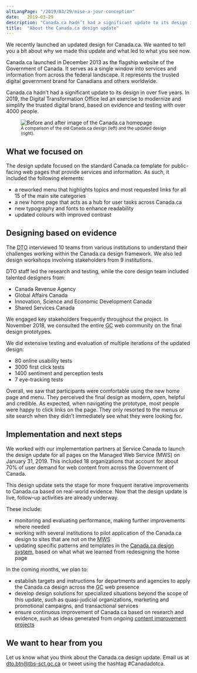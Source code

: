 ```yaml
---
altLangPage: "/2019/03/29/mise-a-jour-conception"
date:   2019-03-29
description: "Canada.ca hadn’t had a significant update to its design in over five years. In 2019, the Digital Transformation Office led an exercise to modernize and simplify the trusted digital brand, based on evidence and testing with over 4000 people."
title:  "About the Canada.ca design update"
---
```


We recently launched an updated design for Canada.ca. We wanted to tell you a bit about why we made this update and what led to what you see now.

Canada.ca launched in December 2013 as the flagship website of the Government of Canada. It serves as a single window into services and information from across the federal landscape. It represents the trusted digital government brand for Canadians and others worldwide.

Canada.ca hadn’t had a significant update to its design in over five years. In 2019, the Digital Transformation Office led an exercise to modernize and simplify the trusted digital brand, based on evidence and testing with over 4000 people.

<figure>
  <img class="img-responsive border" alt="Before and after image of the Canada.ca homepage"
  src="/images/design-refresh/before-after-refresh.jpg"/>
  <figcaption><small>A comparison of the old Canada.ca design (left) and the updated design (right).</small></figcaption>
</figure>

## What we focused on

The design update focused on the standard Canada.ca template for public-facing web pages that provide services and information. As such, it included the following elements:

* a reworked menu that highlights topics and most requested links for all 15 of the main site categories
* a new home page that acts as a hub for user tasks across Canada.ca
* new typography and fonts to enhance readability
* updated colours with improved contrast

## Designing based on evidence

The <abbr title="Digital Transformation Office">DTO</abbr> interviewed 10 teams from various institutions to understand their challenges working within the Canada.ca design framework. We also led design workshops involving stakeholders from 9 institutions.

DTO staff led the research and testing, while the core design team included talented designers from:

* Canada Revenue Agency
* Global Affairs Canada
* Innovation, Science and Economic Development Canada
* Shared Services Canada

We engaged key stakeholders frequently throughout the project. In November 2018, we consulted the entire <abbr title="Government of Canada">GC</abbr> web community on the final design prototypes.

We did extensive testing and evaluation of multiple iterations of the updated design:

* 80 online usability tests
* 3000 first click tests
* 1400 sentiment and perception tests
* 7 eye-tracking tests

Overall, we saw that participants were comfortable using the new home page and menu. They perceived the final design as modern, open, helpful and credible. As expected, when navigating the prototype, most people were happy to click links on the page. They only resorted to the menus or site search when they didn’t immediately see what they were looking for.

## Implementation and next steps
We worked with our implementation partners at Service Canada to launch the design update for all pages on the Managed Web Service (MWS) on January 31, 2019. This included 18 organizations that account for about 70% of user demand for web content from across the Government of Canada.

This design update sets the stage for more frequent iterative improvements to Canada.ca based on real-world evidence. Now that the design update is live, follow-up activities are already underway.

These include:

* monitoring and evaluating performance, making further improvements where needed
* working with several institutions to pilot application of the Canada.ca design to sites that are not on the <abbr title="Managed Web Service"> MWS</abbr>
* updating specific patterns and templates in the <a href="https://www.canada.ca/en/government/about/design-system.html">Canada.ca design system</a>, based on what what we learned from redesigning the home page

In the coming months, we plan to:

* establish targets and instructions for departments and agencies to apply the Canada.ca design across the <abbr title="Government of Canada">GC</abbr> web presence
* develop design solutions for specialized situations beyond the scope of this update, such as quasi-judicial organizations, marketing and promotional campaigns, and transactional services
* ensure continuous improvement of Canada.ca based on research and evidence, such as ideas generated from ongoing <a href="https://blog.canada.ca/pages/project-overview.html">content improvement projects</a>

## We want to hear from you
Let us know what you think about the Canada.ca design update. Email us at [dto.btn@tbs-sct.gc.ca](mailto:dto.btn@tbs-sct.gc.ca) or tweet using the hashtag #Canadadotca.
